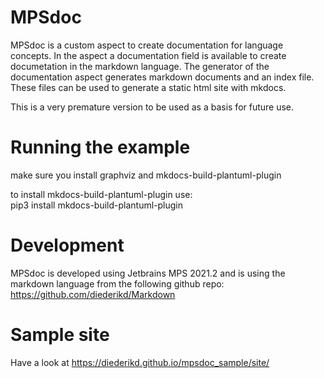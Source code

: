 # MPSdoc
MPSdoc is a custom aspect to create documentation for language concepts.
In the aspect a documentation field is available to create documetation 
in the markdown language. The generator of the documentation aspect 
generates markdown documents and an index file. These files can be used to 
generate a static html site with mkdocs.

This is a very premature version to be used as a basis for future use.

# Running the example
make sure you install graphviz and mkdocs-build-plantuml-plugin

to install mkdocs-build-plantuml-plugin use: <br>
pip3 install mkdocs-build-plantuml-plugin

# Development
MPSdoc is developed using Jetbrains MPS 2021.2 and is using 
the markdown language from the following github repo:
https://github.com/diederikd/Markdown

# Sample site
Have a look at https://diederikd.github.io/mpsdoc_sample/site/ 

